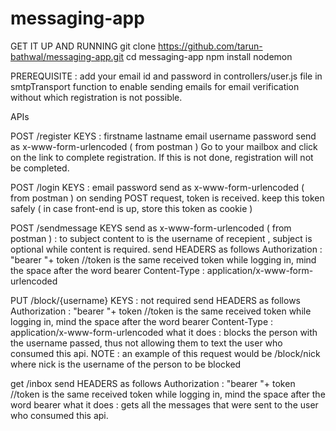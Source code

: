 # messaging-app

GET IT UP AND RUNNING
git clone https://github.com/tarun-bathwal/messaging-app.git
cd messaging-app
npm install
nodemon

PREREQUISITE : add your email id and password in controllers/user.js file in smtpTransport function to enable sending emails for email verification without which registration is not possible.

APIs

POST /register
KEYS : firstname lastname email username password
send as x-www-form-urlencoded ( from postman )
Go to your mailbox and click on the link to complete registration. If this is not done, registration will not be completed.

POST /login
KEYS : email password
send as x-www-form-urlencoded ( from postman )
on sending POST request, token is received. keep this token safely ( in case front-end is up, store this token as cookie )

POST /sendmessage
KEYS send as x-www-form-urlencoded ( from postman ) : to subject content
to is the username of recepient , subject is optional while content is required.
send HEADERS as follows
Authorization : "bearer "+ token //token is the same received token while logging in, mind the space after the word bearer
Content-Type : application/x-www-form-urlencoded

PUT /block/{username}
KEYS : not required
send HEADERS as follows
Authorization : "bearer "+ token //token is the same received token while logging in, mind the space after the word bearer
Content-Type : application/x-www-form-urlencoded
what it does : blocks the person with the username passed, thus not allowing them to text the user who consumed this api.
NOTE : an example of this request would be /block/nick where nick is the username of the person to be blocked

get /inbox
send HEADERS as follows
Authorization : "bearer "+ token //token is the same received token while logging in, mind the space after the word bearer
what it does : gets all the messages that were sent to the user who consumed this api.



